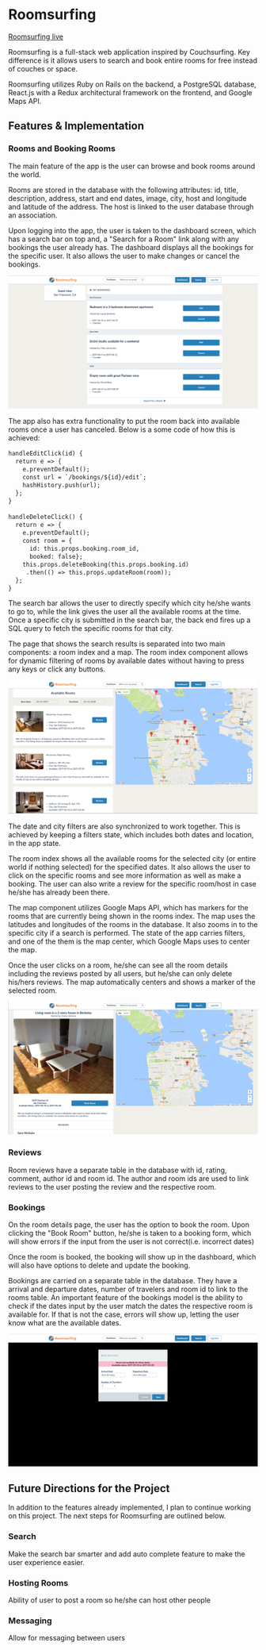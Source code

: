 # Roomsurfing

[Roomsurfing live][heroku]

[heroku]: https://roomsurfing.herokuapp.com/

Roomsurfing is a full-stack web application inspired by Couchsurfing. Key
difference is it allows users to search and book entire rooms for free instead
of couches or space.

Roomsurfing utilizes Ruby on Rails on the backend, a PostgreSQL database, React.js with a Redux architectural framework on the frontend, and  Google Maps API.

## Features & Implementation

### Rooms and Booking Rooms

The main feature of the app is the user can browse and book rooms around the world.

Rooms are stored in the database with the following attributes: id, title,
description, address, start and end dates, image, city, host and longitude and
latitude of the address. The host is linked to the user database through an
association.

Upon logging into the app, the user is taken to the dashboard screen, which has a
search bar on top and, a "Search for a Room" link along with any bookings the user already has. The dashboard displays all the bookings for the specific user. It also allows the user to make changes or cancel the bookings.

![alt-tag](./app/assets/images/dashboard.png)

The app also has extra functionality to put the room back into available rooms once a user has canceled. Below is a some code of how this is achieved:

```
handleEditClick(id) {
  return e => {
    e.preventDefault();
    const url = `/bookings/${id}/edit`;
    hashHistory.push(url);
  };
}

handleDeleteClick() {
  return e => {
    e.preventDefault();
    const room = {
      id: this.props.booking.room_id,
      booked: false};
    this.props.deleteBooking(this.props.booking.id)
     .then(() => this.props.updateRoom(room));
  };
}
```

The search bar allows the user to directly specify which city he/she wants to go to, while the link gives the user all the available rooms at the time. Once a specific city is submitted in the search bar, the back end fires up a SQL query to fetch the specific rooms for that city.

The page that shows the search results is separated into two main components: a room index and a map. The room index component allows for dynamic filtering of rooms by
available dates without having to press any keys or click any buttons.

![alt-tag](./app/assets/images/search.png)

The date and city filters are also synchronized to work together. This is achieved by keeping a filters state, which includes both dates and location, in the app state.

The room index shows all the available rooms for the selected city (or entire world if nothing selected) for the specified dates. It also allows the user to click on the specific rooms and see more information as well as make a booking. The user can also write a review for the specific room/host in case he/she has already been there.

The map component utilizes Google Maps API, which has markers for the rooms that are currently being shown in the rooms index. The map uses the latitudes and longitudes of the rooms in the database. It also zooms in to the specific city if a search is performed. The state of the app carries filters, and one of the them is the map center, which Google Maps uses to center the map.

Once the user clicks on a room, he/she can see all the room details including the reviews posted by all users, but he/she can only delete his/hers reviews. The map automatically centers and shows a marker of the selected room.

![alt-tag](./app/assets/images/room.png)

### Reviews

Room reviews have a separate table in the database with id, rating, comment, author id and room id. The author and room ids are used to link reviews to the user posting the review and the respective room.

### Bookings
On the room details page, the user has the option to book the room. Upon clicking the "Book Room" button, he/she is taken to a booking form, which will show errors if the input from the user is not correct(i.e. incorrect dates)

Once the room is booked, the booking will show up in the dashboard, which will also have options to delete and update the booking.

Bookings are carried on a separate table in the database. They have a arrival and departure dates, number of travelers and room id to link to the rooms table. An important feature of the bookings model is the ability to check if the dates input by the user match the dates the respective room is available for. If that is not the case, errors will show up, letting the user know what are the available dates.

![alt-tag](./app/assets/images/booking_form.png)

## Future Directions for the Project

In addition to the features already implemented, I plan to continue working on this project. The next steps for Roomsurfing are outlined below.

### Search

Make the search bar smarter and add auto complete feature to make the user experience easier.

### Hosting Rooms

Ability of user to post a room so he/she can host other people

### Messaging

Allow for messaging between users
